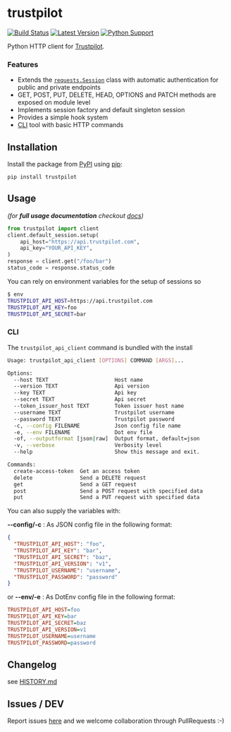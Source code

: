 # trustpilot

[![Build Status](https://travis-ci.org/trustpilot/python-trustpilot.svg?branch=master)](https://travis-ci.org/trustpilot/python-trustpilot) [![Latest Version](https://img.shields.io/pypi/v/trustpilot.svg)](https://pypi.python.org/pypi/trustpilot) [![Python Support](https://img.shields.io/pypi/pyversions/trustpilot.svg)](https://pypi.python.org/pypi/trustpilot)

Python HTTP client for [Trustpilot](https://developers.trustpilot.com/).

### Features

- Extends the [`requests.Session`](http://docs.python-requests.org/en/master/api/#requests.Session) class with automatic authentication for public and private endpoints
- GET, POST, PUT, DELETE, HEAD, OPTIONS and PATCH methods are exposed on module level
- Implements session factory and default singleton session
- Provides a simple hook system
- [CLI](#CLI) tool with basic HTTP commands


## Installation

Install the package from [PyPI](http://pypi.python.org/pypi/) using [pip](https://pip.pypa.io/):

```
pip install trustpilot
```

## Usage

_(for **full usage documentation** checkout [docs](https://github.com/trustpilot/python-trustpilot/blob/master/docs/README.md))_

```python
from trustpilot import client
client.default_session.setup(
    api_host="https://api.trustpilot.com",
    api_key="YOUR_API_KEY",
)
response = client.get("/foo/bar")
status_code = response.status_code
```

You can rely on environment variables for the setup of sessions so

```bash
$ env
TRUSTPILOT_API_HOST=https://api.trustpilot.com
TRUSTPILOT_API_KEY=foo
TRUSTPILOT_API_SECRET=bar
```

### CLI

The `trustpilot_api_client` command is bundled with the install

```bash
Usage: trustpilot_api_client [OPTIONS] COMMAND [ARGS]...

Options:
  --host TEXT                     Host name
  --version TEXT                  Api version
  --key TEXT                      Api key
  --secret TEXT                   Api secret
  --token_issuer_host TEXT        Token issuer host name
  --username TEXT                 Trustpilot username
  --password TEXT                 Trustpilot password
  -c, --config FILENAME           Json config file name
  -e, --env FILENAME              Dot env file
  -of, --outputformat [json|raw]  Output format, default=json
  -v, --verbose                   Verbosity level
  --help                          Show this message and exit.

Commands:
  create-access-token  Get an access token
  delete               Send a DELETE request
  get                  Send a GET request
  post                 Send a POST request with specified data
  put                  Send a PUT request with specified data
```

You can also supply the variables with:

**--config/-c** : As JSON config file in the following format:

```json
{
  "TRUSTPILOT_API_HOST": "foo",
  "TRUSTPILOT_API_KEY": "bar",
  "TRUSTPILOT_API_SECRET": "baz",
  "TRUSTPILOT_API_VERSION": "v1",
  "TRUSTPILOT_USERNAME": "username",
  "TRUSTPILOT_PASSWORD": "password"
}
```

or **--env/-e** : As DotEnv config file in the following format:

```ini
TRUSTPILOT_API_HOST=foo
TRUSTPILOT_API_KEY=bar
TRUSTPILOT_API_SECRET=baz
TRUSTPILOT_API_VERSION=v1
TRUSTPILOT_USERNAME=username
TRUSTPILOT_PASSWORD=password
```

## Changelog

see [HISTORY.md](https://github.com/trustpilot/python-trustpilot/blob/master/HISTORY.md)

## Issues / DEV

Report issues [here](https://github.com/trustpilot/python-trustpilot/issues) and we welcome collaboration through PullRequests :-)
